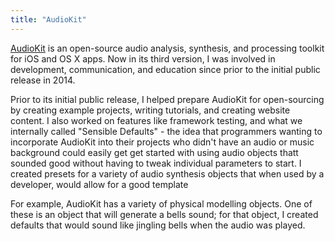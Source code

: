 ```yaml
---
title: "AudioKit"
---
```


[AudioKit](http://audiokit.io/) is an open-source audio analysis, synthesis, and processing toolkit for iOS and OS X apps. Now in its third version, I was involved in development, communication, and education since prior to the initial public release in 2014.

Prior to its initial public release, I helped prepare AudioKit for open-sourcing by creating example projects, writing tutorials, and creating website content. I also worked on features like framework testing, and what we internally called "Sensible Defaults" - the idea that programmers wanting to incorporate AudioKit into their projects who didn't have an audio or music background could easily get get started with using audio objects thatt sounded good without having to tweak individual parameters to start. I created presets for a variety of audio synthesis objects that when used by a developer, would allow for a good template

For example, AudioKit has a variety of physical modelling objects. One of these is an object that will generate a bells sound; for that object, I created defaults that would sound like jingling bells when the audio was played.


